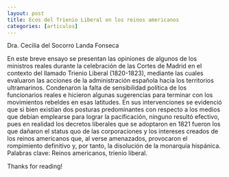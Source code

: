 ```yaml
---
layout: post
title: Ecos del Trienio Liberal en los reinos americanos
categories: [articulos]
---
```


Dra. Cecilia del Socorro Landa Fonseca

<!--more-->

En este breve ensayo se presentan las opiniones de algunos de los ministros reales durante
la celebración de las Cortes de Madrid en el contexto del llamado Trienio Liberal (1820-1823),
mediante las cuales evaluaron las acciones de la administración española hacia los territorios
ultramarinos. Condenaron la falta de sensibilidad política de los funcionarios reales e hicieron algunas sugerencias para terminar con los movimientos rebeldes en esas latitudes. En sus intervenciones se evidenció que si bien existían
dos posturas predominantes con respecto a los medios que debían emplearse para lograr la pacificación, ninguno resultó efectivo, pues en realidad los decretos liberales que se adoptaron en 1821 fueron los que dañaron el status quo de las
corporaciones y los intereses creados de los reinos americanos que, al verse amenazados, provocaron el rompimiento definitivo y, por tanto, la disolución de la monarquía hispánica. Palabras clave: Reinos americanos, trienio liberal.

  
Thanks for reading!